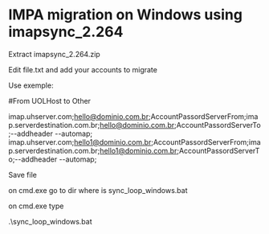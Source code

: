 # IMPA migration on Windows using imapsync_2.264

Extract imapsync_2.264.zip

Edit file.txt and add your accounts to migrate

Use exemple: 

#From UOLHost to Other

imap.uhserver.com;hello@dominio.com.br;AccountPassordServerFrom;imap.serverdestination.com.br;hello@dominio.com.br;AccountPassordServerTo;--addheader --automap;
imap.uhserver.com;hello1@dominio.com.br;AccountPassordServerFrom;imap.serverdestination.com.br;hello1@dominio.com.br;AccountPassordServerTo;--addheader --automap;

Save file

on cmd.exe go to dir where is sync_loop_windows.bat 

on cmd.exe type

.\sync_loop_windows.bat 



